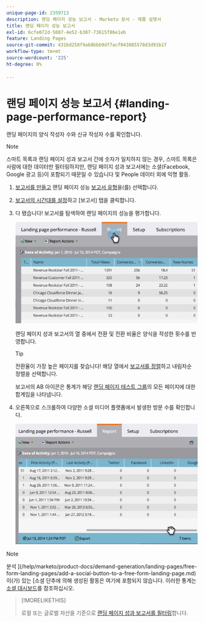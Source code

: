 ```yaml
---
unique-page-id: 2359713
description: 랜딩 페이지 성능 보고서 - Marketo 문서 - 제품 설명서
title: 랜딩 페이지 성능 보고서
exl-id: 6cfe072d-5087-4e52-b387-73615f86e1eb
feature: Landing Pages
source-git-commit: 431bd258f9a68bbb9df7acf043085578d3d91b1f
workflow-type: tm+mt
source-wordcount: '225'
ht-degree: 0%

---
```


# 랜딩 페이지 성능 보고서 {#landing-page-performance-report}

랜딩 페이지의 양식 작성자 수와 신규 작성자 수를 확인합니다.

>[!NOTE]
>
>스마트 목록과 랜딩 페이지 성과 보고서 간에 숫자가 일치하지 않는 경우, 스마트 목록은 사람에 대한 데이터만 필터링하지만, 랜딩 페이지 성과 보고서에는 소셜(Facebook, Google 광고 등)이 포함되기 때문일 수 있습니다 및 People 데이터 외에 익명 활동.

1. [보고서를 만들고](/help/marketo/product-docs/reporting/basic-reporting/creating-reports/create-a-report-in-a-program.md) 랜딩 페이지 성능 [보고서 유형](/help/marketo/product-docs/reporting/basic-reporting/report-types/report-type-overview.md)을(를) 선택합니다.
1. [보고서의 시간대를 설정](/help/marketo/product-docs/reporting/basic-reporting/editing-reports/change-a-report-time-frame.md)하고 [보고서] 탭을 클릭합니다.
1. 다 됐습니다! 보고서를 탐색하여 랜딩 페이지의 성능을 평가합니다.

   ![](assets/image2014-9-16-15-3a53-3a33.png)

   랜딩 페이지 성과 보고서의 열 중에서 전환 및 전환 비율은 양식을 작성한 횟수를 반영합니다.

   >[!TIP]
   >
   >전환율이 가장 높은 페이지를 찾습니다! 해당 열에서 [보고서를 정렬](/help/marketo/product-docs/reporting/basic-reporting/editing-reports/sort-report-on-columns.md)하고 내림차순 정렬을 선택합니다.

   보고서의 AB 아이콘은 통계가 해당 [랜딩 페이지 테스트 그룹](/help/marketo/product-docs/demand-generation/landing-pages/understanding-landing-pages/landing-page-test-groups.md)의 모든 페이지에 대한 합계임을 나타냅니다.

1. 오른쪽으로 스크롤하여 다양한 소셜 미디어 플랫폼에서 발생한 방문 수를 확인합니다.

   ![](assets/image2014-9-16-15-3a54-3a27.png)

>[!NOTE]
>
>분석 ](/help/marketo/product-docs/demand-generation/landing-pages/free-form-landing-pages/add-a-social-button-to-a-free-form-landing-page.md)이(가) 있는 [소셜 단추에 의해 생성된 활동은 여기에 포함되지 않습니다. 이러한 통계는 [소셜 대시보드](/help/marketo/product-docs/demand-generation/social/social-functions/view-social-performance.md)를 참조하십시오.

>[!MORELIKETHIS]
>
>로컬 또는 글로벌 자산을 기준으로 [랜딩 페이지 성과 보고서를 필터링](/help/marketo/product-docs/demand-generation/landing-pages/landing-page-actions/filter-a-landing-page-performance-report.md)합니다.
